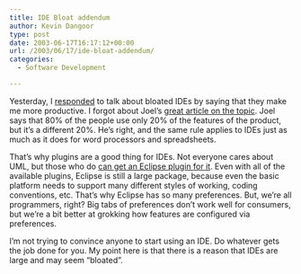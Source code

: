 ```yaml
---
title: IDE Bloat addendum
author: Kevin Dangoor
type: post
date: 2003-06-17T16:17:12+00:00
url: /2003/06/17/ide-bloat-addendum/
categories:
  - Software Development

---
```

Yesterday, I [responded][1] to talk about bloated IDEs by saying that they make me more productive. I forgot about Joel&#8217;s [great article on the topic][2]. Joel says that 80% of the people use only 20% of the features of the product, but it&#8217;s a different 20%. He&#8217;s right, and the same rule applies to IDEs just as much as it does for word processors and spreadsheets. 

That&#8217;s why plugins are a good thing for IDEs. Not everyone cares about UML, but those who do [can get an Eclipse plugin for it][3]. Even with all of the available plugins, Eclipse is still a large package, because even the basic platform needs to support many different styles of working, coding conventions, etc. That&#8217;s why Eclipse has so many preferences. But, we&#8217;re all programmers, right? Big tabs of preferences don&#8217;t work well for consumers, but we&#8217;re a bit better at grokking how features are configured via preferences.

I&#8217;m not trying to convince anyone to start using an IDE. Do whatever gets the job done for you. My point here is that there is a reason that IDEs are large and may seem &#8220;bloated&#8221;.

 [1]: http://www.blueskyonmars.com/archives/2003_06_16.html#000866
 [2]: http://www.joelonsoftware.com/articles/fog0000000020.html
 [3]: http://www.eclipseuml.com/